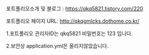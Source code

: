 


포트폴리오소개 및 블로그 :  https://qkq5821.tistory.com/220

포트폴리오 페이지 URL:  http://qkqgmlcks.dothome.co.kr/




1.포트폴리오 관리자ID는 qkq5821 비밀번호는 123 입니다.

2.보안상 application.yml은 올리지않았습니다.

